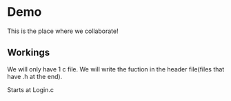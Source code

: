 # Demo

This is the place where we collaborate!


## Workings

We will only have 1 c file. 
We will write the fuction in the header file(files that have .h at the end).

Starts at 
Login.c


